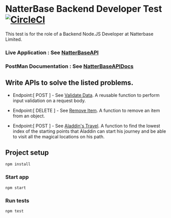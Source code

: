 # NatterBase Backend Developer Test    [![CircleCI](https://circleci.com/gh/EgboUchenna/natter-base-backend-test.svg?style=svg)](https://circleci.com/gh/EgboUchenna/natter-base-backend-test)

This test is for the role of a Backend Node.JS Developer at Natterbase Limited.

### Live Application : See [NatterBaseAPI](https://www.h#.com)

### PostMan Documentation : See [NatterBaseAPIDocs](https://documenter.getpostman.com/view/6357029/SVtTxnnM)

## Write APIs to solve the listed problems.

- Endpoint:[ POST ] - See [Validate Data](https://www.h#.com/api/validate).
  A reusable function to perform input validation on a request body.

* Endpoint:[ DELETE ] - See [ Remove Item](https://www.h#.com/api/remove).
  A function to remove an item from an object.

- Endpoint:[ POST ] - See [ Aladdin's Travel](https://www.h#.com/api/aladdin).
  A function to find the lowest index of the starting points that Aladdin can start his journey and be able to visit all the magical locations on his path.

## Project setup

```
npm install
```

### Start app

```
npm start
```

### Run tests

```
npm test
```
